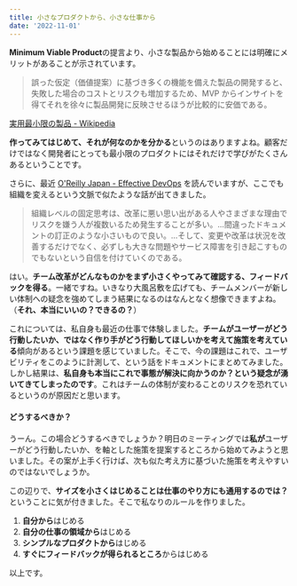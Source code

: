```yaml
---
title: 小さなプロダクトから、小さな仕事から
date: '2022-11-01'
---
```


**Minimum Viable Product**の提言より、小さな製品から始めることには明確にメリットがあることが示されています。

> 誤った仮定（価値提案）に基づき多くの機能を備えた製品の開発すると、失敗した場合のコストとリスクも増加するため、MVP からインサイトを得てそれを徐々に製品開発に反映させるほうが比較的に安価である。

[実用最小限の製品 - Wikipedia](https://ja.wikipedia.org/wiki/%E5%AE%9F%E7%94%A8%E6%9C%80%E5%B0%8F%E9%99%90%E3%81%AE%E8%A3%BD%E5%93%81)

**作ってみてはじめて、それが何なのかを分かる**というのはありますよね。顧客だけではなく開発者にとっても最小限のプロダクトにはそれだけで学びがたくさんあるということです。

さらに、最近 [O'Reilly Japan - Effective DevOps](https://www.oreilly.co.jp/books/9784873118352/) を読んでいますが、ここでも組織を変えるという文脈で似たような話が出てきました。

> 組織レベルの固定思考は、改革に悪い思い出がある人やさまざまな理由でリスクを嫌う人が複数いるため発生することが多い。...間違ったドキュメントの訂正のような小さいもので良い。...そして、変更や改革は状況を改善するだけでなく、必ずしも大きな問題やサービス障害を引き起こすものでもないという自信を付けていくのである。

はい。**チーム改革がどんなものかをまず小さくやってみて確認する、フィードバックを得る**。一緒ですね。いきなり大風呂敷を広げても、チームメンバーが新しい体制への疑念を強めてしまう結果になるのはなんとなく想像できますよね。（**それ、本当にいいの？できるの？**）

これについては、私自身も最近の仕事で体験しました。**チームがユーザーがどう行動したいか、ではなく作り手がどう行動してほしいかを考えて施策を考えている**傾向があるという課題を感じていました。そこで、今の課題はこれで、ユーザビリティをこのように計測して、という話をドキュメントにまとめてみました。しかし結果は、**私自身も本当にこれで事態が解決に向かうのか？という疑念が湧いてきてしまったのです**。これはチームの体制が変わることのリスクを恐れているというのが原因だと思います。

#### どうするべきか？

うーん。この場合どうするべきでしょうか？明日のミーティングでは**私が**ユーザーがどう行動したいか、を軸とした施策を提案するところから始めてみようと思いました。その案が上手く行けば、次も似た考え方に基づいた施策を考えやすいのではないでしょうか。

この辺りで、**サイズを小さくはじめることは仕事のやり方にも通用するのでは？** ということに気が付きました。そこで私なりのルールを作りました。

1. **自分から**はじめる
2. **自分の仕事の領域から**はじめる
3. **シンプルなプロダクトから**はじめる
4. **すぐにフィードバックが得られるところ**からはじめる

以上です。
